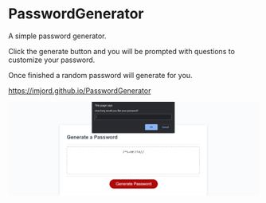 # PasswordGenerator





A simple password generator.

Click the generate button and you will be prompted with questions to customize your password.

Once finished a random password will generate for you.





https://imjord.github.io/PasswordGenerator

![Password gen webpic](./assets/images/site.PNG?raw=true "PasswordGen")